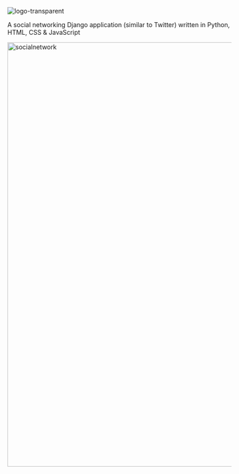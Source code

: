 ![logo-transparent](https://user-images.githubusercontent.com/56977388/180226746-a993ceb9-a886-4fc3-9b36-dbcb6cc93d41.png)


A social networking Django application (similar to Twitter) written in Python, HTML, CSS &amp; JavaScript


<img width="954" alt="socialnetwork" src="https://user-images.githubusercontent.com/56977388/180219431-961e5777-28cf-470e-bd42-1c91fa176642.png">
